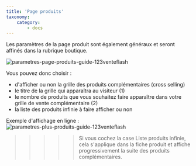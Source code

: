 ```yaml
---
title: 'Page produits'
taxonomy:
    category:
        - docs
---
```


Les paramètres de la page produit sont également généraux et seront affinés dans la rubrique boutique. 

![parametres-page-produits-guide-123venteflash](media/15961817825641/parametres-page-produits-guide-123venteflash.png)

Vous pouvez donc choisir : 
- d'afficher ou non la grille des produits complémentaires (cross selling)
- le titre de la grille qui apparaîtra au visiteur (1)
- le nombre de produits que vous souhaitez faire apparaître dans votre grille de vente complémentaire (2) 
- la liste des produits infinie à faire afficher ou non 

Exemple d'affichage en ligne : 
![parametres-plus-produits-guide-123venteflash](media/15961817825641/parametres-plus-produits-guide-123venteflash.png)

>>>>> Si vous cochez la case Liste produits infinie, cela s'applique  dans la fiche produit et affiche progressivement la suite des produits complémentaires. 